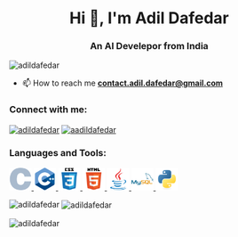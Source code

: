 <h1 align="center">Hi 👋, I'm Adil Dafedar</h1>
<h3 align="center">An AI Develepor from India</h3>

<p align="left"> <img src="https://komarev.com/ghpvc/?username=adildafedar&label=Profile%20views&color=0e75b6&style=flat" alt="adildafedar" /> </p>

- 📫 How to reach me **contact.adil.dafedar@gmail.com**

<h3 align="left">Connect with me:</h3>
<p align="left">
<a href="https://linkedin.com/in/adil-dafedar" target="blank"><img align="center" src="https://raw.githubusercontent.com/rahuldkjain/github-profile-readme-generator/master/src/images/icons/Social/linked-in-alt.svg" alt="adildafedar" height="30" width="40" /></a>
<a href="https://instagram.com/aadildafedar" target="blank"><img align="center" src="https://raw.githubusercontent.com/rahuldkjain/github-profile-readme-generator/master/src/images/icons/Social/instagram.svg" alt="aadildafedar" height="30" width="40" /></a>
</p>

<h3 align="left">Languages and Tools:</h3>
<p align="left"> <a href="https://www.cprogramming.com/" target="_blank" rel="noreferrer"> <img src="https://raw.githubusercontent.com/devicons/devicon/master/icons/c/c-original.svg" alt="c" width="40" height="40"/> </a> <a href="https://www.w3schools.com/cpp/" target="_blank" rel="noreferrer"> <img src="https://raw.githubusercontent.com/devicons/devicon/master/icons/cplusplus/cplusplus-original.svg" alt="cplusplus" width="40" height="40"/> </a> <a href="https://www.w3schools.com/css/" target="_blank" rel="noreferrer"> <img src="https://raw.githubusercontent.com/devicons/devicon/master/icons/css3/css3-original-wordmark.svg" alt="css3" width="40" height="40"/> </a> <a href="https://www.w3.org/html/" target="_blank" rel="noreferrer"> <img src="https://raw.githubusercontent.com/devicons/devicon/master/icons/html5/html5-original-wordmark.svg" alt="html5" width="40" height="40"/> </a> <a href="https://www.java.com" target="_blank" rel="noreferrer"> <img src="https://raw.githubusercontent.com/devicons/devicon/master/icons/java/java-original.svg" alt="java" width="40" height="40"/> </a> <a href="https://www.mysql.com/" target="_blank" rel="noreferrer"> <img src="https://raw.githubusercontent.com/devicons/devicon/master/icons/mysql/mysql-original-wordmark.svg" alt="mysql" width="40" height="40"/> </a> <a href="https://www.python.org" target="_blank" rel="noreferrer"> <img src="https://raw.githubusercontent.com/devicons/devicon/master/icons/python/python-original.svg" alt="python" width="40" height="40"/> </a> </p>

<p><img align="left" src="https://github-readme-stats.vercel.app/api/top-langs?username=adildafedar&show_icons=true&locale=en&layout=compact" alt="adildafedar" /></p>

<p>&nbsp;<img align="center" src="https://github-readme-stats.vercel.app/api?username=adildafedar&show_icons=true&locale=en" alt="adildafedar" /></p>

<p><img align="center" src="https://github-readme-streak-stats.herokuapp.com/?user=adildafedar&" alt="adildafedar" /></p>
